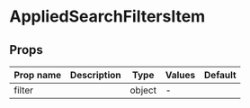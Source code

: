# AppliedSearchFiltersItem

## Props

| Prop name | Description | Type   | Values | Default |
| --------- | ----------- | ------ | ------ | ------- |
| filter    |             | object | -      |         |
